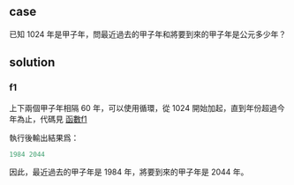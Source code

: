 ## case

已知 1024 年是甲子年，問最近過去的甲子年和將要到來的甲子年是公元多少年？

## solution

### f1

上下兩個甲子年相隔 60 年，可以使用循環，從 1024 開始加起，直到年份超過今年為止，代碼見 [函數f1](main.go)

執行後輸出結果爲：

```go
1984 2044
```

因此，最近過去的甲子年是 1984 年，將要到來的甲子年是 2044 年。